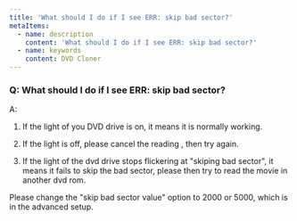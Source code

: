 ```yaml
---
title: 'What should I do if I see ERR: skip bad sector?'
metaItems:
  - name: description
    content: 'What should I do if I see ERR: skip bad sector?'
  - name: keywords
    content: DVD Cloner
---
```


### Q: What should I do if I see ERR: skip bad sector?

A:
1. If the light of you DVD drive is on, it means it is normally working.

2. If the light is off, please cancel the reading , then try again.

3. If the light of the dvd drive stops flickering at "skiping bad sector", it means it fails to skip the bad sector, please then try to read the movie in another dvd rom.

Please change the "skip bad sector value" option to 2000 or 5000, which is in the advanced setup.
